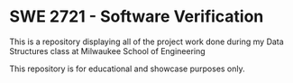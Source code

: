 # SWE 2721 - Software Verification

This is a repository displaying all of the project work done during my Data Structures class at Milwaukee School of Engineering

This repository is for educational and showcase purposes only.

